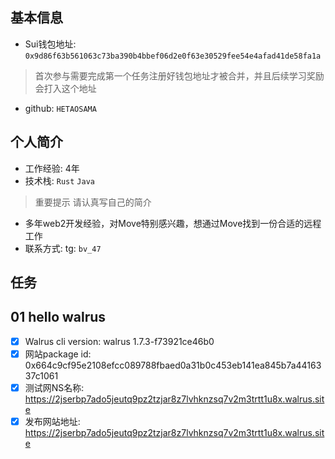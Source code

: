## 基本信息
- Sui钱包地址: `0x9d86f63b561063c73ba390b4bbef06d2e0f63e30529fee54e4afad41de58fa1a`
> 首次参与需要完成第一个任务注册好钱包地址才被合并，并且后续学习奖励会打入这个地址
- github: `HETAOSAMA`

## 个人简介
- 工作经验: 4年
- 技术栈: `Rust` `Java`
> 重要提示 请认真写自己的简介
- 多年web2开发经验，对Move特别感兴趣，想通过Move找到一份合适的远程工作
- 联系方式: tg: `bv_47`

## 任务

##   01 hello walrus
- [x] Walrus cli version: walrus 1.7.3-f73921ce46b0
- [x] 网站package id: 0x664c9cf95e2108efcc089788fbaed0a31b0c453eb141ea845b7a4416337c1061
- [x] 测试网NS名称: https://2jserbp7ado5jeutq9pz2tzjar8z7lvhknzsq7v2m3trtt1u8x.walrus.site
- [x] 发布网站地址: https://2jserbp7ado5jeutq9pz2tzjar8z7lvhknzsq7v2m3trtt1u8x.walrus.site